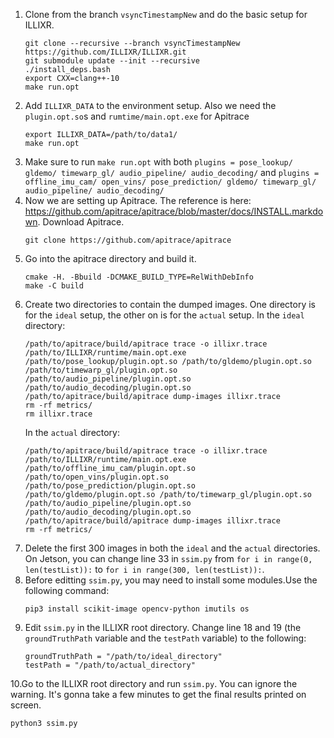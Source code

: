1. Clone from the branch `vsyncTimestampNew` and do the basic setup for ILLIXR.
   ```
   git clone --recursive --branch vsyncTimestampNew https://github.com/ILLIXR/ILLIXR.git
   git submodule update --init --recursive
   ./install_deps.bash
   export CXX=clang++-10
   make run.opt
   ```
2. Add `ILLIXR_DATA` to the environment setup. Also we need the `plugin.opt.so`s and `rumtime/main.opt.exe` for Apitrace
   ```
   export ILLIXR_DATA=/path/to/data1/
   make run.opt
   ```
3. Make sure to run `make run.opt` with both `plugins = pose_lookup/ gldemo/ timewarp_gl/ audio_pipeline/ audio_decoding/` and `plugins = offline_imu_cam/ open_vins/ pose_prediction/ gldemo/ timewarp_gl/ audio_pipeline/ audio_decoding/`
4. Now we are setting up Apitrace. The reference is here: https://github.com/apitrace/apitrace/blob/master/docs/INSTALL.markdown. Download Apitrace.
   ```
   git clone https://github.com/apitrace/apitrace
   ```
5. Go into the apitrace directory and build it.
   ```
   cmake -H. -Bbuild -DCMAKE_BUILD_TYPE=RelWithDebInfo
   make -C build
   ```
6. Create two directories to contain the dumped images. One directory is for the `ideal` setup, the other on is for the `actual` setup. In the `ideal` directory:
   ```
   /path/to/apitrace/build/apitrace trace -o illixr.trace /path/to/ILLIXR/runtime/main.opt.exe /path/to/pose_lookup/plugin.opt.so /path/to/gldemo/plugin.opt.so /path/to/timewarp_gl/plugin.opt.so /path/to/audio_pipeline/plugin.opt.so /path/to/audio_decoding/plugin.opt.so
   /path/to/apitrace/build/apitrace dump-images illixr.trace
   rm -rf metrics/
   rm illixr.trace
   ```
   In the `actual` directory:
   ```
   /path/to/apitrace/build/apitrace trace -o illixr.trace /path/to/ILLIXR/runtime/main.opt.exe /path/to/offline_imu_cam/plugin.opt.so /path/to/open_vins/plugin.opt.so /path/to/pose_prediction/plugin.opt.so /path/to/gldemo/plugin.opt.so /path/to/timewarp_gl/plugin.opt.so /path/to/audio_pipeline/plugin.opt.so /path/to/audio_decoding/plugin.opt.so
   /path/to/apitrace/build/apitrace dump-images illixr.trace
   rm -rf metrics/
   ```
7. Delete the first 300 images in both the `ideal` and the `actual` directories. On Jetson, you can change line 33 in `ssim.py` from `for i in range(0, len(testList)):` to `for i in range(300, len(testList)):`.
8. Before editting `ssim.py`, you may need to install some modules.Use the following command:
   ```
   pip3 install scikit-image opencv-python imutils os
   ```
9. Edit `ssim.py` in the ILLIXR root directory. Change line 18 and 19 (the `groundTruthPath` variable and the `testPath` variable) to the following:
   ```
   groundTruthPath = "/path/to/ideal_directory"
   testPath = "/path/to/actual_directory"
   ```
10.Go to the ILLIXR root directory and run `ssim.py`. You can ignore the warning. It's gonna take a few minutes to get the final results printed on screen.
   ```
   python3 ssim.py
   ```
